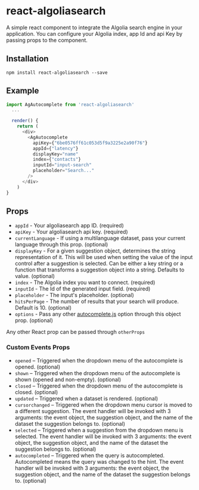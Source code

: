 # react-algoliasearch

A simple react component to integrate the Algolia search engine in your application.
You can configure your Algolia index, app Id and api Key by passing props to the component.



## Installation

`npm install react-algoliasearch --save`

## Example

```js
import AgAutocomplete from 'react-algoliasearch'
  ...

  render() {
    return (
      <div>
        <AgAutocomplete
          apiKey={"6be0576ff61c053d5f9a3225e2a90f76"}
          appId={"latency"}
          displayKey="name"
          index={"contacts"}
          inputId="input-search"
          placeholder="Search..."
        />
      </div>
    )
}
```

## Props

- `appId` - Your algoliasearch app ID. (required)
- `apiKey` - Your algoliasearch api key. (required)
- `currentLanguage` - If using a multilanguage dataset, pass your current language through this prop. (optional)
- `displayKey` - For a given suggestion object, determines the string representation of it. This will be used when setting the value of the input control after a suggestion is selected.
Can be either a key string or a function that transforms a suggestion object into a string. Defaults to value. (optional)
- `index` - The Algolia index you want to connect. (required)
- `inputId` - The Id of the generated input field. (required)
- `placeholder` - The input's placeholder. (optional)
- `hitsPerPage` - The number of results that your search will produce. Default is 10. (optional)
- `options` - Pass any other [autocomplete.js](https://github.com/algolia/autocomplete.js) option through this object prop. (optional)

Any other React prop can be passed through `otherProps`

### Custom Events Props

- `opened` – Triggered when the dropdown menu of the autocomplete is opened. (optional)
- `shown` – Triggered when the dropdown menu of the autocomplete is shown (opened and non-empty). (optional)
- `closed` – Triggered when the dropdown menu of the autocomplete is closed. (optional)
- `updated` – Triggered when a dataset is rendered. (optional)
- `cursorchanged` – Triggered when the dropdown menu cursor is moved to a different suggestion. The event handler will be invoked with 3 arguments: the event object, the suggestion object, and the name of the dataset the suggestion belongs to. (optional)
- `selected` – Triggered when a suggestion from the dropdown menu is selected. The event handler will be invoked with 3 arguments: the event object, the suggestion object, and the name of the dataset the suggestion belongs to. (optional)
- `autocompleted` – Triggered when the query is autocompleted. Autocompleted means the query was changed to the hint. The event handler will be invoked with 3 arguments: the event object, the suggestion object, and the name of the dataset the suggestion belongs to. (optional)



